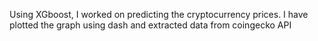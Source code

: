 Using XGboost, I worked on predicting the cryptocurrency prices.
I have plotted the graph using dash and extracted data from coingecko API
